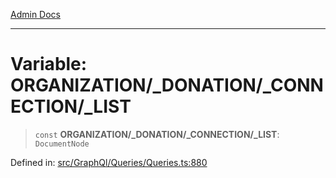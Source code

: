 [Admin Docs](/)

***

# Variable: ORGANIZATION/_DONATION/_CONNECTION/_LIST

> `const` **ORGANIZATION/_DONATION/_CONNECTION/_LIST**: `DocumentNode`

Defined in: [src/GraphQl/Queries/Queries.ts:880](https://github.com/PalisadoesFoundation/talawa-admin/blob/main/src/GraphQl/Queries/Queries.ts#L880)
